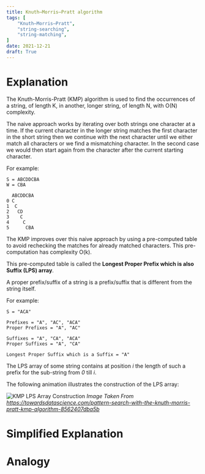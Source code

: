 ```yaml
---
title: Knuth–Morris–Pratt algorithm
tags: [
    "Knuth–Morris–Pratt", 
    "string-searching",
	"string-matching",
]
date: 2021-12-21
draft: True
---
```


# Explanation

The Knuth-Morris-Pratt (KMP) algorithm is used to find the occurrences of a string, of length K, in another, longer string, of length N, with O(N) complexity.

The naive approach works by iterating over both strings one character at a time. 
If the current character in the longer string matches the first character in the short string then we continue with the next character until we either match all characters or we find a mismatching character. In the second case we would then start again from the character after the current starting character.

For example:

```
S = ABCDDCBA
W = CBA

  ABCDDCBA
0 C
1  C
2   CD
3    C
4     C
5      CBA
```

The KMP improves over this naive approach by using a pre-computed table to avoid rechecking the matches for already matched characters. This pre-computation has complexity O(k).

This pre-computed table is called the **Longest Proper Prefix which is also Suffix (LPS) array**. 

A proper prefix/suffix of a string is a prefix/suffix that is different from the string itself.

For example:

```
S = "ACA"

Prefixes = "A", "AC", "ACA" 
Proper Prefixes = "A", "AC"

Suffixes = "A", "CA", "ACA" 
Proper Suffixes = "A", "CA"

Longest Proper Suffix which is a Suffix = "A" 
```

The LPS array of some string contains at position *i* the length of such a prefix for the sub-string from *0* till *i*. 

The following animation illustrates the construction of the LPS array:

![KMP LPS Array Construction](kmp_lps_array.gif)
*Image Taken From https://towardsdatascience.com/pattern-search-with-the-knuth-morris-pratt-kmp-algorithm-8562407dba5b*

# Simplified Explanation

# Analogy
